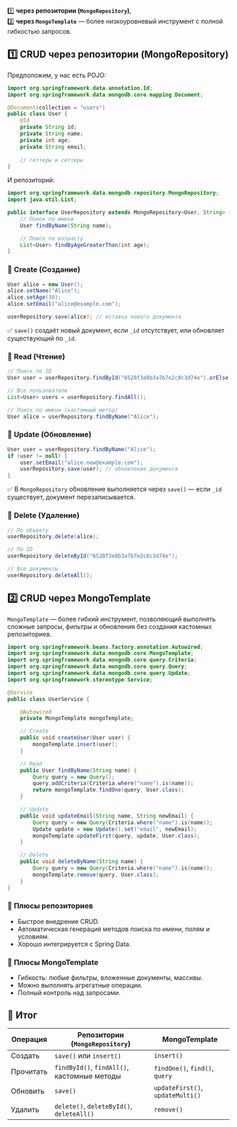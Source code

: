 1️⃣ **через репозитории (`MongoRepository`)**,  
2️⃣ **через `MongoTemplate`** — более низкоуровневый инструмент с полной гибкостью запросов.
## 1️⃣ **CRUD через репозитории (MongoRepository)**
Предположим, у нас есть POJO:
```java
import org.springframework.data.annotation.Id;
import org.springframework.data.mongodb.core.mapping.Document;

@Document(collection = "users")
public class User {
    @Id
    private String id;
    private String name;
    private int age;
    private String email;
    
    // геттеры и сеттеры
}
```
И репозиторий:
```java
import org.springframework.data.mongodb.repository.MongoRepository;
import java.util.List;

public interface UserRepository extends MongoRepository<User, String> {
    // Поиск по имени
    User findByName(String name);

    // Поиск по возрасту
    List<User> findByAgeGreaterThan(int age);
}
```
### 🔹 **Create (Создание)**
```java
User alice = new User();
alice.setName("Alice");
alice.setAge(30);
alice.setEmail("alice@example.com");

userRepository.save(alice); // вставка нового документа
```
✅ `save()` создаёт новый документ, если `_id` отсутствует, или обновляет существующий по `_id`.
### 🔹 **Read (Чтение)**
```java
// Поиск по ID
User user = userRepository.findById("6528f3e8b3a7b7e2c8c3d74e").orElse(null);

// Все пользователи
List<User> users = userRepository.findAll();

// Поиск по имени (кастомный метод)
User alice = userRepository.findByName("Alice");
```
### 🔹 **Update (Обновление)**
```java
User user = userRepository.findByName("Alice");
if (user != null) {
    user.setEmail("alice.new@example.com");
    userRepository.save(user); // обновление документа
}
```
✅ В `MongoRepository` обновление выполняется через `save()` — если `_id` существует, документ перезаписывается.
### 🔹 **Delete (Удаление)**
```java
// По объекту
userRepository.delete(alice);

// По ID
userRepository.deleteById("6528f3e8b3a7b7e2c8c3d74e");

// Все документы
userRepository.deleteAll();
```
## 2️⃣ **CRUD через MongoTemplate**
`MongoTemplate` — более гибкий инструмент, позволяющий выполнять сложные запросы, фильтры и обновления без создания кастомных репозиториев.
```java
import org.springframework.beans.factory.annotation.Autowired;
import org.springframework.data.mongodb.core.MongoTemplate;
import org.springframework.data.mongodb.core.query.Criteria;
import org.springframework.data.mongodb.core.query.Query;
import org.springframework.data.mongodb.core.query.Update;
import org.springframework.stereotype.Service;

@Service
public class UserService {

    @Autowired
    private MongoTemplate mongoTemplate;

    // Create
    public void createUser(User user) {
        mongoTemplate.insert(user);
    }

    // Read
    public User findByName(String name) {
        Query query = new Query();
        query.addCriteria(Criteria.where("name").is(name));
        return mongoTemplate.findOne(query, User.class);
    }

    // Update
    public void updateEmail(String name, String newEmail) {
        Query query = new Query(Criteria.where("name").is(name));
        Update update = new Update().set("email", newEmail);
        mongoTemplate.updateFirst(query, update, User.class);
    }

    // Delete
    public void deleteByName(String name) {
        Query query = new Query(Criteria.where("name").is(name));
        mongoTemplate.remove(query, User.class);
    }
}
```
### 🔹 **Плюсы репозиториев**
- Быстрое внедрение CRUD.
- Автоматическая генерация методов поиска по имени, полям и условиям.
- Хорошо интегрируется с Spring Data.
### 🔹 **Плюсы MongoTemplate**
- Гибкость: любые фильтры, вложенные документы, массивы.
- Можно выполнять агрегатные операции.
- Полный контроль над запросами.
## 📌 **Итог**

|Операция|Репозитории (`MongoRepository`)|MongoTemplate|
|---|---|---|
|Создать|`save()` или `insert()`|`insert()`|
|Прочитать|`findById()`, `findAll()`, кастомные методы|`findOne()`, `find()`, `query`|
|Обновить|`save()`|`updateFirst()`, `updateMulti()`|
|Удалить|`delete()`, `deleteById()`, `deleteAll()`|`remove()`|
